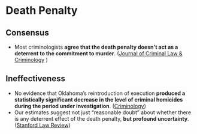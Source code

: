 # Death Penalty

## Consensus

* Most criminologists **agree that the death penalty doesn't act as a deterrent to the commitment to murder**. ([Journal of Criminal Law & Criminology](https://files.deathpenaltyinfo.org/legacy/files/DeterrenceStudy2009.pdf#page=17)  )

## Ineffectiveness&#xD;

* No evidence that Oklahoma’s reintroduction of execution **produced a statistically significant decrease in the level of criminal homicides during the period under investigation**. ([Criminology](https://sci-hub.st/10.1111/j.1745-9125.1994.tb01148.x))
* Our estimates suggest not just “reasonable doubt” about whether there is any deterrent effect of the death penalty, **but profound uncertainty**. ([Stanford Law Review](http://users.nber.org/\~jwolfers/papers/DeathPenalty\(SLR\).pdf#page=4))
